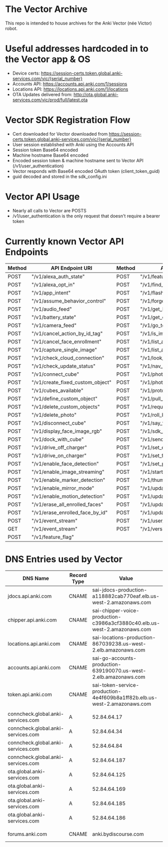 # The Vector Archive
This repo is intended to house archives for the Anki Vector (née Victor) robot.

# Useful addresses hardcoded in to the Vector app & OS
* Device certs: https://session-certs.token.global.anki-services.com/vic/{serial_number}
* Accounts API: https://accounts.api.anki.com/1/sessions
* Locations API: https://locations.api.anki.com/1/locations
* OTA Updates delivered from: http://ota.global.anki-services.com/vic/prod/full/latest.ota

# Vector SDK Registration Flow
* Cert downloaded for Vector downloaded from https://session-certs.token.global.anki-services.com/vic/{serial_number}
* User session established with Anki using the Accounts API
* Session token Base64 encoded
* Machine hostname Base64 encoded
* Encoded session token & machine hostname sent to Vector API (/v1/user_authentication)
* Vector responds with Base64 encoded OAuth token (client_token_guid)
* guid decoded and stored in the sdk_config.ini

# Vector API Usage
* Nearly all calls to Vector are POSTS
* /v1/user_authentication is the only request that doesn't require a bearer token

# Currently known Vector API Endpoints
|	Method	|	API Endpoint URI	|	Method	|	API Endpoint URI	|
|	---	|	---	|	---	|	---	|
|	POST	|	 "/v1/alexa_auth_state"	|	POST	|	 "/v1/feature_flag_list"	|
|	POST	|	 "/v1/alexa_opt_in"	|	POST	|	 "/v1/find_faces"	|
|	POST	|	 "/v1/app_intent"	|	POST	|	 "/v1/flash_cube_lights"	|
|	POST	|	 "/v1/assume_behavior_control"	|	POST	|	 "/v1/forget_preferred_cube"	|
|	POST	|	 "/v1/audio_feed"	|	POST	|	 "/v1/get_latest_attention_transfer"	|
|	POST	|	 "/v1/battery_state"	|	POST	|	 "/v1/get_onboarding_state"	|
|	POST	|	 "/v1/camera_feed"	|	POST	|	 "/v1/go_to_pose"	|
|	POST	|	 "/v1/cancel_action_by_id_tag"	|	POST	|	 "/v1/is_image_streaming_enabled"	|
|	POST	|	 "/v1/cancel_face_enrollment"	|	POST	|	 "/v1/list_animation_triggers"	|
|	POST	|	 "/v1/capture_single_image"	|	POST	|	 "/v1/list_animations"	|
|	POST	|	 "/v1/check_cloud_connection"	|	POST	|	 "/v1/look_around_in_place"	|
|	POST	|	 "/v1/check_update_status"	|	POST	|	 "/v1/nav_map_feed"	|
|	POST	|	 "/v1/connect_cube"	|	POST	|	 "/v1/photo"	|
|	POST	|	 "/v1/create_fixed_custom_object"	|	POST	|	 "/v1/photos_info"	|
|	POST	|	 "/v1/cubes_available"	|	POST	|	 "/v1/protocol_version"	|
|	POST	|	 "/v1/define_custom_object"	|	POST	|	 "/v1/pull_jdocs"	|
|	POST	|	 "/v1/delete_custom_objects"	|	POST	|	 "/v1/request_enrolled_names"	|
|	POST	|	 "/v1/delete_photo"	|	POST	|	 "/v1/roll_block"	|
|	POST	|	 "/v1/disconnect_cube"	|	POST	|	 "/v1/say_text"	|
|	POST	|	 "/v1/display_face_image_rgb"	|	POST	|	 "/v1/sdk_initialization"	|
|	POST	|	 "/v1/dock_with_cube"	|	POST	|	 "/v1/send_onboarding_input"	|
|	POST	|	 "/v1/drive_off_charger"	|	POST	|	 "/v1/set_eye_color"	|
|	POST	|	 "/v1/drive_on_charger"	|	POST	|	 "/v1/set_face_to_enroll"	|
|	POST	|	 "/v1/enable_face_detection"	|	POST	|	 "/v1/set_preferred_cube"	|
|	POST	|	 "/v1/enable_image_streaming"	|	POST	|	 "/v1/start_update_engine"	|
|	POST	|	 "/v1/enable_marker_detection"	|	POST	|	 "/v1/thumbnail"	|
|	POST	|	 "/v1/enable_mirror_mode"	|	POST	|	 "/v1/update_account_settings"	|
|	POST	|	 "/v1/enable_motion_detection"	|	POST	|	 "/v1/update_and_restart"	|
|	POST	|	 "/v1/erase_all_enrolled_faces"	|	POST	|	 "/v1/update_enrolled_face_by_id"	|
|	POST	|	 "/v1/erase_enrolled_face_by_id"	|	POST	|	 "/v1/update_settings"	|
|	POST	|	 "/v1/event_stream"	|	POST	|	 "/v1/user_authentication"	|
|	GET	|	 "/v1/event_stream"	|	POST	|	 "/v1/version_state"	|
|	POST	|	 "/v1/feature_flag"	|		|		|

# DNS Entries used by Vector #
| DNS Name | Record Type | Value | Usage |
| --- | --- | --- | --- |
| jdocs.api.anki.com | CNAME | sai-jdocs-production-a118882cab770eaf.elb.us-west-2.amazonaws.com | Cloud storage for Vector data |
| chipper.api.anki.com | CNAME | sai-chipper-voice-production-c3986a3cf3880c40.elb.us-west-2.amazonaws.com | Voice NLP service |
| locations.api.anki.com | CNAME | sai-locations-production-867039238.us-west-2.elb.amazonaws.com | |
| accounts.api.anki.com | CNAME | sai-go-accounts-production-639190070.us-west-2.elb.amazonaws.com | User identity service |
| token.api.anki.com | CNAME | sai-token-service-production-4e4f609b8a1ff82b.elb.us-west-2.amazonaws.com | |
| | | | |
| conncheck.global.anki-services.com | A | 52.84.64.17 | |
| conncheck.global.anki-services.com | A | 52.84.64.34 | |
| conncheck.global.anki-services.com | A | 52.84.64.84 | |
| conncheck.global.anki-services.com | A | 52.84.64.187 | |
| ota.global.anki-services.com | A | 52.84.64.125 | OTA firmware distribution | 
| ota.global.anki-services.com | A | 52.84.64.169 | OTA firmware distribution | 
| ota.global.anki-services.com | A | 52.84.64.185 | OTA firmware distribution | 
| ota.global.anki-services.com | A | 52.84.64.186 | OTA firmware distribution | 
| | | | |
| forums.anki.com | CNAME | anki.bydiscourse.com | Developer/User Forums |

